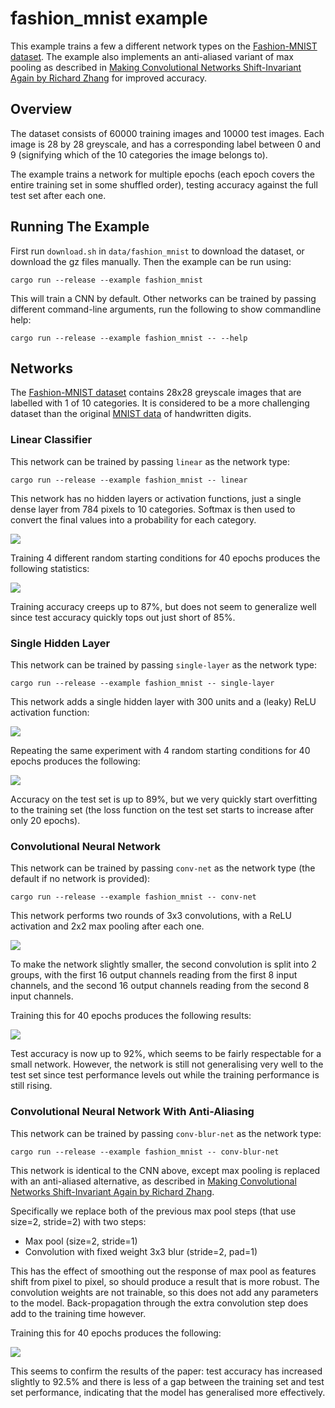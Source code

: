 # fashion_mnist example

This example trains a few a different network types on the [Fashion-MNIST dataset](https://github.com/zalandoresearch/fashion-mnist).
The example also implements an anti-aliased variant of max pooling as described in [Making Convolutional Networks Shift-Invariant Again by Richard Zhang](https://richzhang.github.io/antialiased-cnns/) for improved accuracy.

## Overview

The dataset consists of 60000 training images and 10000 test images.  Each image is 28 by 28 greyscale, and has a corresponding label between 0 and 9 (signifying which of the 10 categories the image belongs to).

The example trains a network for multiple epochs (each epoch covers the entire training set in some shuffled order), testing accuracy against the full test set after each one.

## Running The Example

First run `download.sh` in `data/fashion_mnist` to download the dataset, or download the gz files manually.  Then the example can be run using:

```
cargo run --release --example fashion_mnist
```

This will train a CNN by default.  Other networks can be trained by passing different command-line arguments, run the following to show commandline help:

```
cargo run --release --example fashion_mnist -- --help
```

## Networks

The [Fashion-MNIST dataset](https://github.com/zalandoresearch/fashion-mnist) contains 28x28 greyscale images that are labelled with 1 of 10 categories.  It is considered to be a more challenging dataset than the original [MNIST data](http://yann.lecun.com/exdb/mnist/) of handwritten digits.

### Linear Classifier

This network can be trained by passing `linear` as the network type:

```
cargo run --release --example fashion_mnist -- linear
```

This network has no hidden layers or activation functions, just a single dense layer from 784 pixels to 10 categories.  Softmax is then used to convert the final values into a probability for each category.

![](../../docs/fashion_mnist_network_linear.svg)

Training 4 different random starting conditions for 40 epochs produces the following statistics:

![](../../docs/fashion_mnist_stats_linear.svg)

Training accuracy creeps up to 87%, but does not seem to generalize well since test accuracy quickly tops out just short of 85%.

### Single Hidden Layer

This network can be trained by passing `single-layer` as the network type:

```
cargo run --release --example fashion_mnist -- single-layer
```

This network adds a single hidden layer with 300 units and a (leaky) ReLU activation function:

![](../../docs/fashion_mnist_network_single_layer.svg)

Repeating the same experiment with 4 random starting conditions for 40 epochs produces the following:

![](../../docs/fashion_mnist_stats_single_layer.svg)

Accuracy on the test set is up to 89%, but we very quickly start overfitting to the training set (the loss function on the test set starts to increase after only 20 epochs).

### Convolutional Neural Network

This network can be trained by passing `conv-net` as the network type (the default if no network is provided):

```
cargo run --release --example fashion_mnist -- conv-net
```

This network performs two rounds of 3x3 convolutions, with a ReLU activation and 2x2 max pooling after each one.

![](../../docs/fashion_mnist_network_conv_net.svg)

To make the network slightly smaller, the second convolution is split into 2 groups, with the first 16 output channels reading from the first 8 input channels, and the second 16 output channels reading from the second 8 input channels.

Training this for 40 epochs produces the following results:

![](../../docs/fashion_mnist_stats_conv_net.svg)

Test accuracy is now up to 92%, which seems to be fairly respectable for a small network.  However, the network is still not generalising very well to the test set since test performance levels out while the training performance is still rising.

### Convolutional Neural Network With Anti-Aliasing

This network can be trained by passing `conv-blur-net` as the network type:

```
cargo run --release --example fashion_mnist -- conv-blur-net
```

This network is identical to the CNN above, except max pooling is replaced with an anti-aliased alternative, as described in [Making Convolutional Networks Shift-Invariant Again by Richard Zhang](https://richzhang.github.io/antialiased-cnns/).

Specifically we replace both of the previous max pool steps (that use size=2, stride=2) with two steps:

- Max pool (size=2, stride=1)
- Convolution with fixed weight 3x3 blur (stride=2, pad=1)

This has the effect of smoothing out the response of max pool as features shift from pixel to pixel, so should produce a result that is more robust.
The convolution weights are not trainable, so this does not add any parameters to the model.
Back-propagation through the extra convolution step does add to the training time however.

Training this for 40 epochs produces the following:

![](../../docs/fashion_mnist_stats_conv_blur_net.svg)

This seems to confirm the results of the paper: test accuracy has increased slightly to 92.5% and there is less of a gap between the training set and test set performance, indicating that the model has generalised more effectively.
